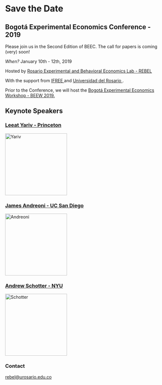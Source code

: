 # Save the Date

## Bogotá Experimental Economics Conference - 2019 

Please join us in the Second Edition of BEEC. The call for papers is coming (very) soon!

_When?_ January 10th - 12th, 2019 

Hosted by <a href="http://www.urosario.edu.co/rebel" target="_blank"> Rosario Experimental and Behavioral Economics Lab - REBEL </a> 

With the support from <a href="http://ifreeweb.org/" target="_blank"> IFREE </a> 
and <a href="http://www.urosario.edu.co/Facultad-de-Economia/Inicio/" target="_blank"> Universidad del Rosario </a>.

Prior to the Conference, we will host the [Bogotá Experimental Economics Workshop - BEEW 2019.](BEEW2019)

## Keynote Speakers

### <a href="http://lyariv.mycpanel.princeton.edu//" target="_blank"> Leeat Yariv - Princeton </a>
<img src="http://lyariv.mycpanel.princeton.edu//images/profile.jpg" alt="Yariv" width="200"/>

### <a href="http://econweb.ucsd.edu/~jandreon/" target="_blank"> James Andreoni - UC San Diego </a>
<img src="http://econweb.ucsd.edu/~jandreon/Andreoni%20Photo%20(592x800).jpg" alt="Andreoni" width="200"/>

### <a href="https://as.nyu.edu/content/nyu-as/as/faculty/andrew-schotter.html" target="_blank"> Andrew Schotter - NYU </a>
<img src="http://furconference.org/wp-content/uploads/2017/12/Andrew-Schotter.jpg" alt="Schotter" width="200"/>

### Contact
rebel@urosario.edu.co
